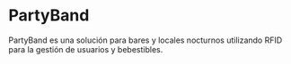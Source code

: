 # PartyBand
  PartyBand es una solución para bares y locales nocturnos utilizando RFID para la gestión de usuarios y bebestibles.

